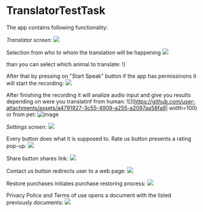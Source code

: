 # TranslatorTestTask

The app contains following functionality:

*Translator screen:*
![](https://github.com/user-attachments/assets/c437f736-c13a-40c8-b48d-55372ed2520b|width=100)

Selection from who to whom the translation will be happening
![](https://github.com/user-attachments/assets/17a34006-3e7b-42a9-bbd1-57768902ba01|width=100)

than you can select which animal to translate:
!([](https://github.com/user-attachments/assets/2e1b7e7e-58a1-4850-bc3a-c355bf66b543|width=100)

After that by pressing on "Start Speak" button if the app has permissinons it will start the recording:
![](https://github.com/user-attachments/assets/0668eef1-4de6-4ea7-8e2e-30a39265b32e|width=100)

After finishing the recording it will analize audio input and give you results depending on were you translatinf from human:
![](https://github.com/user-attachments/assets/a4791927-3c55-4909-a255-a2097aa58fa9| width=100)
or from pet:
![image](https://github.com/user-attachments/assets/92287587-0116-4fb5-a03d-a1d38127c293|width=100)


*Settings screen:*
![](https://github.com/user-attachments/assets/c67ef7ef-47b6-4feb-adda-ab4240fd1d0d|width=100)

Every button does what it is supposed to.
Rate us button presents a rating pop-up:
![](https://github.com/user-attachments/assets/c8fe5690-ea4b-48f6-82e2-37ef68c92d40|width=100)

Share button shares link:
![](https://github.com/user-attachments/assets/90df11c4-5e4e-4f57-8f0d-07badce1e4dd|width=100)

Contact us button redirects user to a web page:
![](https://github.com/user-attachments/assets/c6d05b6b-ad04-45c0-b8af-80b072cea7ee|width=100)

Restore purchases initiates purchase restoring process:
![](https://github.com/user-attachments/assets/de6113ef-a05f-4174-b489-35afa6e62607|width=100)

Privacy Police and Terms of use opens a document with the listed previously documents:
![](https://github.com/user-attachments/assets/470941ff-bc72-442f-a31f-d2ec73133994|width=100)








